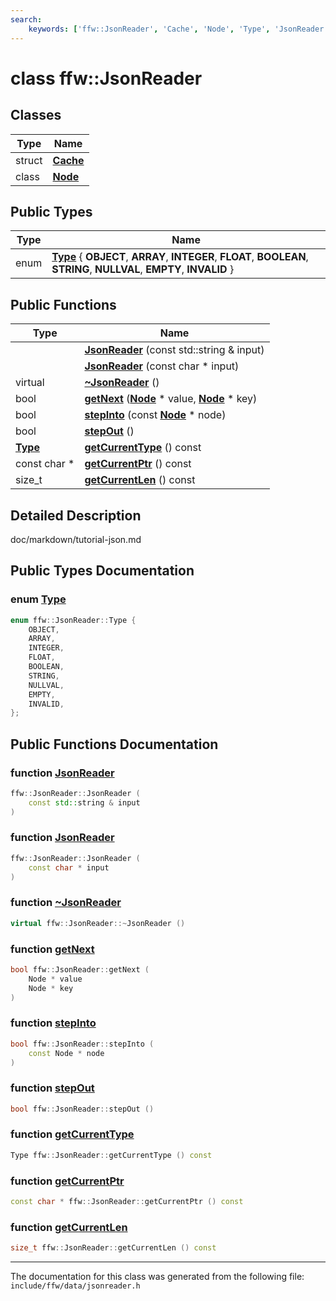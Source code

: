 ```yaml
---
search:
    keywords: ['ffw::JsonReader', 'Cache', 'Node', 'Type', 'JsonReader', 'JsonReader', '~JsonReader', 'getNext', 'stepInto', 'stepOut', 'getCurrentType', 'getCurrentPtr', 'getCurrentLen']
---
```


# class ffw::JsonReader

## Classes

|Type|Name|
|-----|-----|
|struct|[**Cache**](structffw_1_1_json_reader_1_1_cache.md)|
|class|[**Node**](classffw_1_1_json_reader_1_1_node.md)|


## Public Types

|Type|Name|
|-----|-----|
|enum|[**Type**](classffw_1_1_json_reader.md#1a84e248b0f735533d7692ce091095de16) { **OBJECT**, **ARRAY**, **INTEGER**, **FLOAT**, **BOOLEAN**, **STRING**, **NULLVAL**, **EMPTY**, **INVALID** } |


## Public Functions

|Type|Name|
|-----|-----|
||[**JsonReader**](classffw_1_1_json_reader.md#1a177985d15df5521e90902245589d8ad8) (const std::string & input) |
||[**JsonReader**](classffw_1_1_json_reader.md#1a30ad5c4e52a87f808a57b2f82640237c) (const char \* input) |
|virtual |[**~JsonReader**](classffw_1_1_json_reader.md#1a69329191d2d99ccdcd71c1400538cdbe) () |
|bool|[**getNext**](classffw_1_1_json_reader.md#1a2bbde3e507ec32663d018af381f5d0f9) (**[Node](classffw_1_1_json_reader_1_1_node.md)** \* value, **[Node](classffw_1_1_json_reader_1_1_node.md)** \* key) |
|bool|[**stepInto**](classffw_1_1_json_reader.md#1a429b8a65f5f2576e6969d28415193733) (const **[Node](classffw_1_1_json_reader_1_1_node.md)** \* node) |
|bool|[**stepOut**](classffw_1_1_json_reader.md#1a7cafea216d76035cdfc4f25e09dcba82) () |
|**[Type](classffw_1_1_json_reader.md#1a84e248b0f735533d7692ce091095de16)**|[**getCurrentType**](classffw_1_1_json_reader.md#1aebfe6b881673026c218ba7fe9e837333) () const |
|const char \*|[**getCurrentPtr**](classffw_1_1_json_reader.md#1aa81990c74d70220b46db250e6f76fdaa) () const |
|size\_t|[**getCurrentLen**](classffw_1_1_json_reader.md#1abd9875f2883af5e6d0151c951ee26eb4) () const |


## Detailed Description

doc/markdown/tutorial-json.md 
## Public Types Documentation

### enum <a id="1a84e248b0f735533d7692ce091095de16" href="#1a84e248b0f735533d7692ce091095de16">Type</a>

```cpp
enum ffw::JsonReader::Type {
    OBJECT,
    ARRAY,
    INTEGER,
    FLOAT,
    BOOLEAN,
    STRING,
    NULLVAL,
    EMPTY,
    INVALID,
};
```



## Public Functions Documentation

### function <a id="1a177985d15df5521e90902245589d8ad8" href="#1a177985d15df5521e90902245589d8ad8">JsonReader</a>

```cpp
ffw::JsonReader::JsonReader (
    const std::string & input
)
```



### function <a id="1a30ad5c4e52a87f808a57b2f82640237c" href="#1a30ad5c4e52a87f808a57b2f82640237c">JsonReader</a>

```cpp
ffw::JsonReader::JsonReader (
    const char * input
)
```



### function <a id="1a69329191d2d99ccdcd71c1400538cdbe" href="#1a69329191d2d99ccdcd71c1400538cdbe">~JsonReader</a>

```cpp
virtual ffw::JsonReader::~JsonReader ()
```



### function <a id="1a2bbde3e507ec32663d018af381f5d0f9" href="#1a2bbde3e507ec32663d018af381f5d0f9">getNext</a>

```cpp
bool ffw::JsonReader::getNext (
    Node * value
    Node * key
)
```



### function <a id="1a429b8a65f5f2576e6969d28415193733" href="#1a429b8a65f5f2576e6969d28415193733">stepInto</a>

```cpp
bool ffw::JsonReader::stepInto (
    const Node * node
)
```



### function <a id="1a7cafea216d76035cdfc4f25e09dcba82" href="#1a7cafea216d76035cdfc4f25e09dcba82">stepOut</a>

```cpp
bool ffw::JsonReader::stepOut ()
```



### function <a id="1aebfe6b881673026c218ba7fe9e837333" href="#1aebfe6b881673026c218ba7fe9e837333">getCurrentType</a>

```cpp
Type ffw::JsonReader::getCurrentType () const
```



### function <a id="1aa81990c74d70220b46db250e6f76fdaa" href="#1aa81990c74d70220b46db250e6f76fdaa">getCurrentPtr</a>

```cpp
const char * ffw::JsonReader::getCurrentPtr () const
```



### function <a id="1abd9875f2883af5e6d0151c951ee26eb4" href="#1abd9875f2883af5e6d0151c951ee26eb4">getCurrentLen</a>

```cpp
size_t ffw::JsonReader::getCurrentLen () const
```





----------------------------------------
The documentation for this class was generated from the following file: `include/ffw/data/jsonreader.h`
